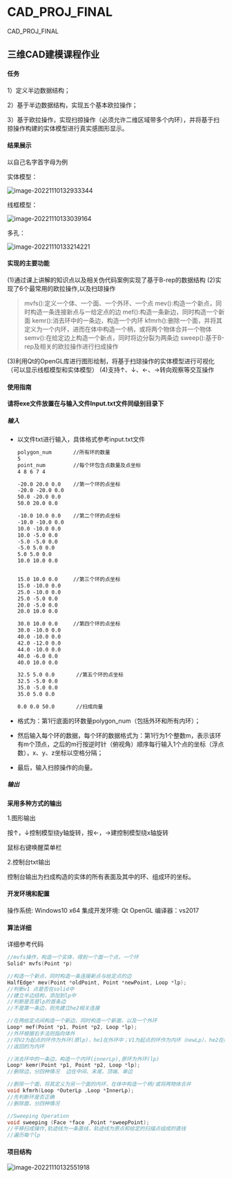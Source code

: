 # CAD_PROJ_FINAL
CAD_PROJ_FINAL
## 三维CAD建模课程作业

#### 任务

1）定义半边数据结构；

2）基于半边数据结构，实现五个基本欧拉操作；

3）基于欧拉操作，实现扫掠操作（必须允许二维区域带多个内环），并将基于扫掠操作构建的实体模型进行真实感图形显示。

#### 结果展示

以自己名字首字母为例

实体模型：

![image-20221110132933344](/../main/doc/img/image-20221110132933344.png)

线框模型：

![image-20221110133039164](/../../img/image-20221110133039164.png)

多孔：

![image-20221110133214221](/../../img/image-20221110133214221.png)



#### 实现的主要功能

(1)通过课上讲解的知识点以及相关伪代码案例实现了基于B-rep的数据结构
(2)实现了6个最常用的欧拉操作,以及扫琼操作

> mvfs():定义一个体、一个面、一个外环、一个点
> mev():构造一个新点，同时构造一条连接新点与一给定点的边
> mef():构造一条新边，同时构造一个新面
> kemr():消去环中的一条边，构造一个内环
> kfmrh():删除一个面，并将其定义为一个内环，进而在体中构造一个柄，或将两个物体合并一个物体
> semv():在给定边上构造一个新点，同时将边分裂为两条边
> sweep():基于B-rep及相关的欧拉操作进行扫成操作

(3)利用Qt的OpenGL库进行图形绘制，将基于扫琼操作的实体模型进行可视化（可以显示线框模型和实体模型）
(4)支持↑、↓、←、→转向观察等交互操作

#### 使用指南

**请将exe文件放置在与输入文件Input.txt文件同级别目录下**

##### 输入

- 以文件txt进行输入，具体格式参考input.txt文件

  ```txt
  polygon_num       //所有环的数量
  5
  point_num         //每个环包含点数量及点坐标
  4 8 6 7 4
  
  -20.0 20.0 0.0    //第一个环的点坐标
  -20.0 -20.0 0.0
  50.0 -20.0 0.0
  50.0 20.0 0.0
  
  -10.0 10.0 0.0    //第二个环的点坐标
  -10.0 -10.0 0.0
  10.0 -10.0 0.0
  10.0 -5.0 0.0
  -5.0 -5.0 0.0
  -5.0 5.0 0.0
  5.0 5.0 0.0
  10.0 10.0 0.0
  
  
  15.0 10.0 0.0     //第三个环的点坐标
  15.0 -10.0 0.0
  25.0 -10.0 0.0
  25.0 -5.0 0.0
  20.0 -5.0 0.0
  20.0 10.0 0.0
  
  30.0 10.0 0.0     //第四个环的点坐标
  30.0 -10.0 0.0
  40.0 -10.0 0.0
  42.0 -12.0 0.0
  44.0 -10.0 0.0
  40.0 -6.0 0.0
  40.0 10.0 0.0
  
  32.5 5.0 0.0       //第五个环的点坐标
  32.5 -5.0 0.0
  35.0 -5.0 0.0
  35.0 5.0 0.0
  
  0.0 0.0 50.0       //扫成向量
  ```

- 格式为：第1行底面的环数量polygon_num（包括外环和所有内环）；

- 然后输入每个环的数据，每个环的数据格式为：第1行为1个整数m，表示该环有m个顶点，之后的m行按逆时针（俯视角）顺序每行输入1个点的坐标（浮点数），x、y、z坐标以空格分隔；

- 最后，输入扫掠操作的向量。



##### 输出

**采用多种方式的输出**

1.图形输出

按↑，↓控制模型绕y轴旋转，按←，→建控制模型绕x轴旋转 

鼠标右键唤醒菜单栏

2.控制台txt输出

控制台输出为扫成构造的实体的所有表面及其中的环、组成环的坐标。



#### 开发环境和配置

操作系统: Windows10 x64
集成开发环境: Qt  OpenGL
编译器：vs2017

#### 算法详细

详细参考代码

```c
//mvfs操作，构造一个实体，得到一个面一个点，一个环
Solid* mvfs(Point *p)
```

```c
//构造一个新点，同时构造一条连接新点与给定点的边
HalfEdge* mev(Point *oldPoint, Point *newPoint, Loop *lp);
//判断v1 点是否在solid中
//建立半边结构，添加到lp中
//判断是否是lp的首条边
//不是第一条边，则先建立he2相关连接
```

```C
//在两给定点间构造一个新边，同时构造一个新面，以及一个外环
Loop* mef(Point *p1, Point *p2, Loop *lp);
//外环根据右手法则指向体外
//将V2为起点的环作为外环(原lp)，he1在外环中；V1为起点的环作为内环（newLp），he2在内环中
//返回的为内环
```

```C
//消去环中的一条边，构造一个内环(innerLp),原环为外环(lp)
Loop* kemr(Point *p1, Point *p2, Loop *lp);
//删除边，分四种情况  边在中间、末尾、顶端、单边
```

```C
//删除一个面，将其定义为另一个面的内环，在体中构造一个柄/或将两物体合并
void kfmrh(Loop *OuterLp ,Loop *InnerLp);
//先判断环是否正确
//删除面，分四种情况
```

```C
//Sweeping Operation
void sweeping (Face *face ,Point *sweepPoint);
//平移扫成操作,轨迹线为一条直线，轨迹线为原点和给定的扫描点组成的直线
//遍历每个lp
```

#### 项目结构

![image-20221110132551918](/../../img/image-20221110132551918.png)
